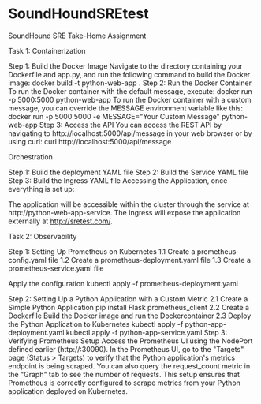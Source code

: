 # SoundHoundSREtest
SoundHound SRE Take-Home Assignment

Task 1: Containerization

Step 1: Build the Docker Image Navigate to the directory containing your Dockerfile and app.py, and run the following command to build the Docker image:
docker build -t python-web-app .
Step 2: Run the Docker Container To run the Docker container with the default message, execute:
docker run -p 5000:5000 python-web-app
To run the Docker container with a custom message, you can override the MESSAGE environment variable like this:
docker run -p 5000:5000 -e MESSAGE="Your Custom Message" python-web-app
Step 3: Access the API You can access the REST API by navigating to http://localhost:5000/api/message in your web browser or by using curl: curl http://localhost:5000/api/message

Orchestration 

Step 1: Build the deployment YAML file
Step 2: Build the Service YAML file
Step 3: Build the Ingress YAML file
Accessing the Application, once everything is set up:

The application will be accessible within the cluster through the service at http://python-web-app-service.
The Ingress will expose the application externally at http://sretest.com/. 

Task 2: Observability

Step 1: Setting Up Prometheus on Kubernetes
1.1 Create a prometheus-config.yaml file
1.2 Create a prometheus-deployment.yaml file
1.3 Create a prometheus-service.yaml file

Apply the configuration
kubectl apply -f prometheus-deployment.yaml

Step 2: Setting Up a Python Application with a Custom Metric
2.1 Create a Simple Python Application
pip install Flask prometheus_client
2.2 Create a Dockerfile
Build the Docker image and run the Dockercontainer
2.3 Deploy the Python Application to Kubernetes
kubectl apply -f python-app-deployment.yaml
kubectl apply -f python-app-service.yaml
Step 3: Verifying Prometheus Setup
Access the Prometheus UI using the NodePort defined earlier (http://<node-ip>:30090).
In the Prometheus UI, go to the "Targets" page (Status > Targets) to verify that the Python application's metrics endpoint is being scraped.
You can also query the request_count metric in the "Graph" tab to see the number of requests.
This setup ensures that Prometheus is correctly configured to scrape metrics from your Python application deployed on Kubernetes.
